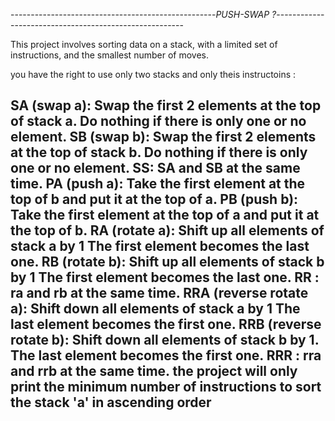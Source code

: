 ---------------------------------------------------_PUSH-SWAP ?_-------------------------------------------------------

This project involves sorting data on a stack, with a limited set of instructions, and the smallest number of moves.

you have the right to use only two stacks and only theis instructoins :

SA (swap a): Swap the first 2 elements at the top of stack a. Do nothing if there is only one or no element.
SB (swap b): Swap the first 2 elements at the top of stack b. Do nothing if there is only one or no element.
SS: SA and SB at the same time.
PA (push a): Take the first element at the top of b and put it at the top of a.
PB (push b): Take the first element at the top of a and put it at the top of b.
RA (rotate a): Shift up all elements of stack a by 1 The first element becomes the last one.
RB (rotate b): Shift up all elements of stack b by 1 The first element becomes the last one.
RR : ra and rb at the same time.
RRA (reverse rotate a): Shift down all elements of stack a by 1 The last element becomes the first one.
RRB (reverse rotate b): Shift down all elements of stack b by 1. The last element becomes the first one.
RRR : rra and rrb at the same time.
the project will only print the minimum number of instructions to sort the stack 'a' in ascending order 
-----------------------------------------------------------------------------------------------------------------------
